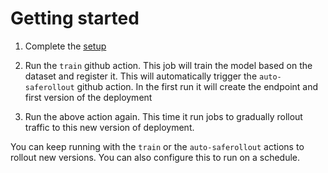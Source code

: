 # Getting started

1. Complete the [setup](setup.md)
1. Run the `train` github action. This job will train the model based on the dataset and register it. This will automatically trigger the `auto-saferollout` github action. In the first run it will create the endpoint and first version of the deployment

1. Run the above action again. This time it run jobs to gradually rollout traffic to this new version of deployment.

You can keep running with the `train` or the `auto-saferollout` actions to rollout new versions. You can also configure this to run on a schedule.
